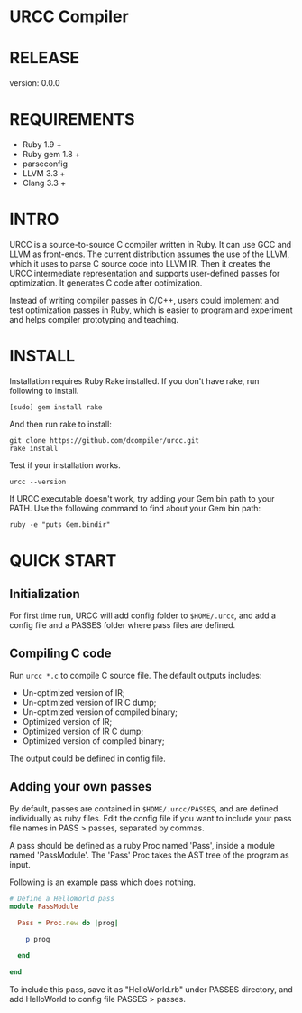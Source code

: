 
URCC Compiler
====

# RELEASE

version: 0.0.0

# REQUIREMENTS
* Ruby 1.9 +
* Ruby gem 1.8 +
* parseconfig
* LLVM 3.3 +
* Clang 3.3 +


# INTRO

URCC is a source-to-source C compiler written in Ruby. It can use GCC and LLVM as front-ends.  The current distribution assumes the use of the LLVM, which it uses to parse C source code into LLVM IR.  Then it creates the URCC intermediate representation and supports user-defined passes for optimization.  It generates C code after optimization.

Instead of writing compiler passes in C/C++, users could implement and test optimization passes in Ruby, which is easier to program and experiment and helps compiler prototyping and teaching.


# INSTALL

Installation requires Ruby Rake installed. If you don't have rake, run following to install.

```
[sudo] gem install rake
```

And then run rake to install:

```
git clone https://github.com/dcompiler/urcc.git
rake install
```

Test if your installation works.

```
urcc --version
```

If URCC executable doesn't work, try adding your Gem bin path to your PATH. Use the following command to find about your Gem bin path:

```
ruby -e "puts Gem.bindir"
```

# QUICK START

## Initialization

For first time run, URCC will add config folder to ```$HOME/.urcc```, and add a config file and a PASSES folder where pass files are defined.

## Compiling C code

Run ```urcc *.c``` to compile C source file. The default outputs includes:

* Un-optimized version of IR;
* Un-optimized version of IR C dump;
* Un-optimized version of compiled binary;
* Optimized version of IR;
* Optimized version of IR C dump;
* Optimized version of compiled binary;

The output could be defined in config file.

## Adding your own passes

By default, passes are contained in ```$HOME/.urcc/PASSES```, and are defined individually as ruby files. Edit the config file if you want to include your pass file names in PASS > passes, separated by commas.

A pass should be defined as a ruby Proc named 'Pass', inside a module named 'PassModule'. The 'Pass' Proc takes the AST tree of the program as input.

Following is an example pass which does nothing.

```ruby
# Define a HelloWorld pass                                                                                                              
module PassModule

  Pass = Proc.new do |prog|

    p prog

  end

end
```

To include this pass, save it as "HelloWorld.rb" under PASSES directory, and add HelloWorld to config file PASSES > passes.
